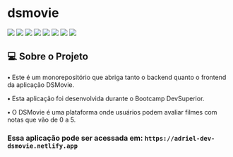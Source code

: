 # dsmovie

![](https://img.shields.io/badge/Java-ED8B00?style=for-the-badge&logo=java&logoColor=white)
![](https://img.shields.io/badge/Spring-6DB33F?style=for-the-badge&logo=spring&logoColor=white)
![](https://img.shields.io/badge/React-20232A?style=for-the-badge&logo=react&logoColor=61DAFB)
![](https://img.shields.io/badge/Bootstrap-563D7C?style=for-the-badge&logo=bootstrap&logoColor=white)
![](https://img.shields.io/badge/TypeScript-007ACC?style=for-the-badge&logo=typescript&logoColor=white)
![](https://img.shields.io/badge/PostgreSQL-316192?style=for-the-badge&logo=postgresql&logoColor=white)
![](https://img.shields.io/badge/Heroku-430098?style=for-the-badge&logo=heroku&logoColor=white)
![](https://img.shields.io/badge/Netlify-00C7B7?style=for-the-badge&logo=netlify&logoColor=white)

## 💻 Sobre o Projeto

**•**  Este é um monorepositório que abriga tanto o backend quanto o frontend da aplicação DSMovie.

**•**  Esta aplicação foi desenvolvida durante o Bootcamp DevSuperior.

**•** O DSMovie é uma plataforma onde usuários podem avaliar filmes com notas que vão de 0 a 5.

### Essa aplicação pode ser acessada em: `https://adriel-dev-dsmovie.netlify.app`
